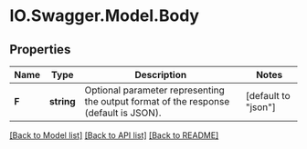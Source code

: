 # IO.Swagger.Model.Body
## Properties

Name | Type | Description | Notes
------------ | ------------- | ------------- | -------------
**F** | **string** | Optional parameter representing the output format of the response (default is JSON). | [default to "json"]

[[Back to Model list]](../README.md#documentation-for-models) [[Back to API list]](../README.md#documentation-for-api-endpoints) [[Back to README]](../README.md)

